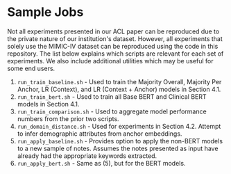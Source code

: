 # Sample Jobs

Not all experiments presented in our ACL paper can be reproduced due to the private nature of our institution's dataset. However, all experiments that solely use the MIMIC-IV dataset can be reproduced using the code in this repository. The list below explains which scripts are relevant for each set of experiments. We also include additional utilities which may be useful for some end users.

1. `run_train_baseline.sh` - Used to train the Majority Overall, Majority Per Anchor, LR (Context), and LR (Context + Anchor) models in Section 4.1.
2. `run_train_bert.sh` - Used to train all Base BERT and Clinical BERT models in Section 4.1. 
3. `run_train_comparison.sh` - Used to aggregate model performance numbers from the prior two scripts.
4. `run_domain_distance.sh` - Used for experiments in Section 4.2. Attempt to infer demographic attributes from anchor embeddings.
5. `run_apply_baseline.sh` - Provides option to apply the non-BERT models to a new sample of notes. Assumes the notes presented as input have already had the appropriate keywords extracted.
6. `run_apply_bert.sh` - Same as (5), but for the BERT models.